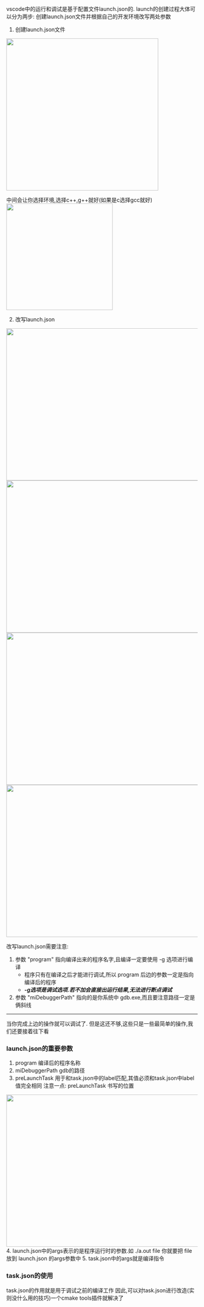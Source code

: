 vscode中的运行和调试是基于配置文件launch.json的. launch的创建过程大体可以分为两步:
创建launch.json文件并根据自己的开发环境改写两处参数

1. 创建launch.json文件   
<img src=../../assets/images/vscode/vscode-launch-create.png  height = 400px/>

中间会让你选择环境,选择c++,g++就好(如果是c选择gcc就好)
<img src=../../assets/images/vscode/vscode-launch-create6.png weidth = 30% height = 280px/>



2. 改写launch.json
   
<img src=../../assets/images/vscode/vscode-launch-create2.png width = 600px height = 400px/>

<img src=../../assets/images/vscode/vscode-launch-create3.png width = 600px height = 400px/>

<img src=../../assets/images/vscode/vscode-launch-create4.png width = 600px height = 400px/>

<img src=../../assets/images/vscode/vscode-launch-create5.png width = 600px height = 400px/>

改写launch.json需要注意:
1. 参数 "program" 指向编译出来的程序名字,且编译一定要使用 -g 选项进行编译
    - 程序只有在编译之后才能进行调试,所以 program 后边的参数一定是指向编译后的程序
    - ***-g选项是调试选项.若不加会直接出运行结果,无法进行断点调试***
2. 参数 "miDebuggerPath" 指向的是你系统中 gdb.exe,而且要注意路径一定是俩斜线

-----------------------
当你完成上边的操作就可以调试了. 但是这还不够,这些只是一些最简单的操作,我们还要接着往下看

### launch.json的重要参数
1. program  编译后的程序名称
2. miDebuggerPath  gdb的路径
3. preLaunchTask    用于和task.json中的label匹配,其值必须和task.json中label值完全相同
注意一点: preLaunchTask 书写的位置  
<img src=../../assets/images/vscode/vscode-launch-create7.png width = 950px height = 400px/>
4. launch.json中的args表示的是程序运行时的参数.如 ./a.out file
你就要把 file 放到 launch.json 的args参数中
5. task.json中的args就是编译指令


### task.json的使用
task.json的作用就是用于调试之前的编译工作
因此,可以对task.json进行改造(实则没什么用的技巧)一个cmake tools插件就解决了